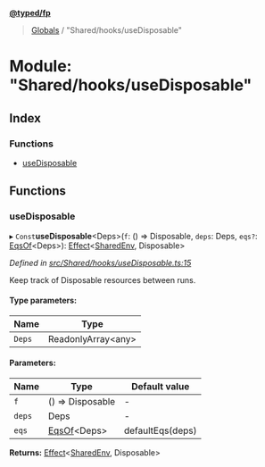 **[@typed/fp](../README.md)**

> [Globals](../globals.md) / "Shared/hooks/useDisposable"

# Module: "Shared/hooks/useDisposable"

## Index

### Functions

* [useDisposable](_shared_hooks_usedisposable_.md#usedisposable)

## Functions

### useDisposable

▸ `Const`**useDisposable**\<Deps>(`f`: () => Disposable, `deps`: Deps, `eqs?`: [EqsOf](_shared_common_eqsof_.md#eqsof)\<Deps>): [Effect](_effect_effect_.effect.md)\<[SharedEnv](../interfaces/_shared_core_services_sharedenv_.sharedenv.md), Disposable>

*Defined in [src/Shared/hooks/useDisposable.ts:15](https://github.com/TylorS/typed-fp/blob/f27ba3e/src/Shared/hooks/useDisposable.ts#L15)*

Keep track of Disposable resources between runs.

#### Type parameters:

Name | Type |
------ | ------ |
`Deps` | ReadonlyArray\<any> |

#### Parameters:

Name | Type | Default value |
------ | ------ | ------ |
`f` | () => Disposable | - |
`deps` | Deps | - |
`eqs` | [EqsOf](_shared_common_eqsof_.md#eqsof)\<Deps> | defaultEqs(deps) |

**Returns:** [Effect](_effect_effect_.effect.md)\<[SharedEnv](../interfaces/_shared_core_services_sharedenv_.sharedenv.md), Disposable>
